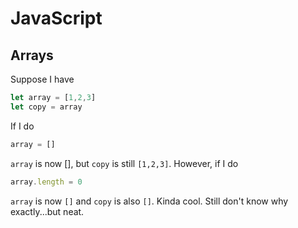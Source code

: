 # JavaScript

## Arrays

Suppose I have

```js
let array = [1,2,3]
let copy = array
```
If I do

```js
array = []
```
`array` is now [], but `copy` is still `[1,2,3]`. However, if I do

```js
array.length = 0
```
`array` is now `[]` and `copy` is also `[]`. Kinda cool. Still don't know why exactly...but neat.